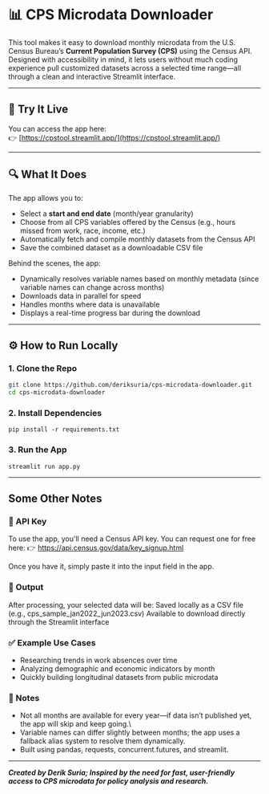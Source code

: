 # 📊 CPS Microdata Downloader

This tool makes it easy to download monthly microdata from the U.S. Census Bureau’s **Current Population Survey (CPS)** using the Census API. Designed with accessibility in mind, it lets users without much coding experience pull customized datasets across a selected time range—all through a clean and interactive Streamlit interface.

---

## 🚀 Try It Live

You can access the app here:  
👉 [https://cpstool.streamlit.app/](https://cpstool.streamlit.app/)

---

## 🔍 What It Does

The app allows you to:
- Select a **start and end date** (month/year granularity)
- Choose from all CPS variables offered by the Census (e.g., hours missed from work, race, income, etc.)
- Automatically fetch and compile monthly datasets from the Census API
- Save the combined dataset as a downloadable CSV file

Behind the scenes, the app:
- Dynamically resolves variable names based on monthly metadata (since variable names can change across months)
- Downloads data in parallel for speed
- Handles months where data is unavailable
- Displays a real-time progress bar during the download

---

## ⚙️ How to Run Locally

### 1. Clone the Repo
```bash
git clone https://github.com/deriksuria/cps-microdata-downloader.git
cd cps-microdata-downloader
```

### 2. Install Dependencies
```
pip install -r requirements.txt
```

### 3. Run the App
```
streamlit run app.py
```
---

## Some Other Notes

### 🔑 API Key
To use the app, you'll need a Census API key. You can request one for free here:
👉 https://api.census.gov/data/key_signup.html

Once you have it, simply paste it into the input field in the app.

### 📁 Output
After processing, your selected data will be:
Saved locally as a CSV file (e.g., cps_sample_jan2022_jun2023.csv)
Available to download directly through the Streamlit interface

### ✅ Example Use Cases
- Researching trends in work absences over time
- Analyzing demographic and economic indicators by month
- Quickly building longitudinal datasets from public microdata

### 📌 Notes
- Not all months are available for every year—if data isn’t published yet, the app will skip and keep going.\
- Variable names can differ slightly between months; the app uses a fallback alias system to resolve them dynamically.
- Built using pandas, requests, concurrent.futures, and streamlit.

---

**_Created by Derik Suria; Inspired by the need for fast, user-friendly access to CPS microdata for policy analysis and research._**
